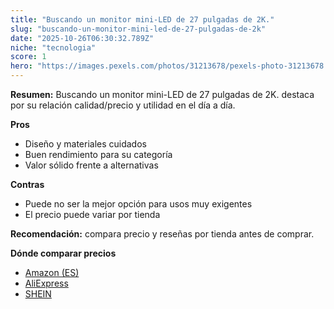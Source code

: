 ```yaml
---
title: "Buscando un monitor mini-LED de 27 pulgadas de 2K."
slug: "buscando-un-monitor-mini-led-de-27-pulgadas-de-2k"
date: "2025-10-26T06:30:32.789Z"
niche: "tecnologia"
score: 1
hero: "https://images.pexels.com/photos/31213678/pexels-photo-31213678.jpeg?auto=compress&cs=tinysrgb&fit=crop&h=627&w=1200&auto=compress&cs=tinysrgb&w=1200&h=675&fit=crop"
---
```


**Resumen:** Buscando un monitor mini-LED de 27 pulgadas de 2K. destaca por su relación calidad/precio y utilidad en el día a día.

**Pros**
- Diseño y materiales cuidados
- Buen rendimiento para su categoría
- Valor sólido frente a alternativas

**Contras**
- Puede no ser la mejor opción para usos muy exigentes
- El precio puede variar por tienda

**Recomendación:** compara precio y reseñas por tienda antes de comprar.

**Dónde comparar precios**
- [Amazon (ES)](https://www.amazon.es/s?k=Buscando%20un%20monitor%20mini-LED%20de%2027%20pulgadas%20de%202K.&tag=teknovashop25-21)
- [AliExpress](https://www.aliexpress.com/wholesale?SearchText=Buscando%20un%20monitor%20mini-LED%20de%2027%20pulgadas%20de%202K.)
- [SHEIN](https://www.shein.com/pdsearch/Buscando%20un%20monitor%20mini-LED%20de%2027%20pulgadas%20de%202K.)